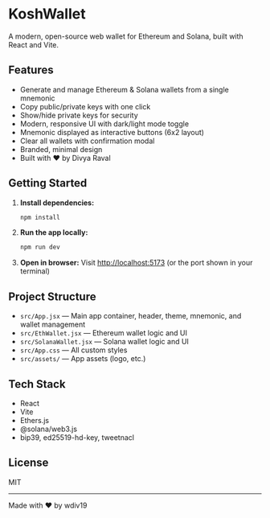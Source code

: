 # KoshWallet

A modern, open-source web wallet for Ethereum and Solana, built with React and Vite.

## Features
- Generate and manage Ethereum & Solana wallets from a single mnemonic
- Copy public/private keys with one click
- Show/hide private keys for security
- Modern, responsive UI with dark/light mode toggle
- Mnemonic displayed as interactive buttons (6x2 layout)
- Clear all wallets with confirmation modal
- Branded, minimal design
- Built with ❤️ by Divya Raval

## Getting Started

1. **Install dependencies:**
   ```bash
   npm install
   ```
2. **Run the app locally:**
   ```bash
   npm run dev
   ```
3. **Open in browser:**
   Visit [http://localhost:5173](http://localhost:5173) (or the port shown in your terminal)

## Project Structure
- `src/App.jsx` — Main app container, header, theme, mnemonic, and wallet management
- `src/EthWallet.jsx` — Ethereum wallet logic and UI
- `src/SolanaWallet.jsx` — Solana wallet logic and UI
- `src/App.css` — All custom styles
- `src/assets/` — App assets (logo, etc.)

## Tech Stack
- React
- Vite
- Ethers.js
- @solana/web3.js
- bip39, ed25519-hd-key, tweetnacl

## License
MIT

---
Made with ❤️ by wdiv19
